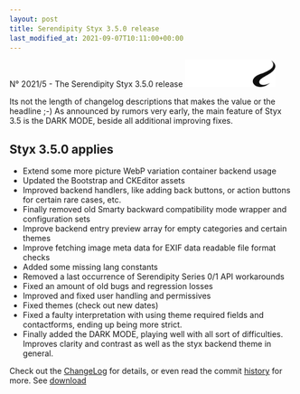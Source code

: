 ```yaml
---
layout: post
title: Serendipity Styx 3.5.0 release
last_modified_at: 2021-09-07T10:11:00+00:00
---
```


N° 2021/5 - The Serendipity Styx 3.5.0 release <img class="php8" src="/i/b/logo_php8.svg" alt="php8" width="160" height="48">

Its not the length of changelog descriptions that makes the value or the headline ;-) As announced by rumors very early, the main feature of Styx 3.5 is the DARK MODE, beside all additional improving fixes.

## Styx 3.5.0 applies

  - Extend some more picture WebP variation container backend usage
  - Updated the Bootstrap and CKEditor assets
  - Improved backend handlers, like adding back buttons, or action buttons for certain rare cases, etc.
  - Finally removed old Smarty backward compatibility mode wrapper and configuration sets
  - Improve backend entry preview array for empty categories and certain themes
  - Improve fetching image meta data for EXIF data readable file format checks
  - Added some missing lang constants
  - Removed a last occurrence of Serendipity Series 0/1 API workarounds
  - Fixed an amount of old bugs and regression losses
  - Improved and fixed user handling and permissives
  - Fixed themes (check out new dates)
  - Fixed a faulty interpretation with using theme required fields and contactforms, ending up being more strict.
  - Finally added the DARK MODE, playing well with all sort of difficulties. Improves clarity and contrast as well as the styx backend theme in general.

Check out the [ChangeLog](https://github.com/ophian/styx/blob/3.5.0/docs/NEWS) for details, or even read the commit [history](https://github.com/ophian/styx/commits/3.5.0) for more. See [download](https://github.com/ophian/styx/releases/tag/3.5.0)
